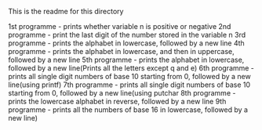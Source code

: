 This is the readme for this directory  

1st programme - prints whether variable n is positive or negative
2nd programme - print the last digit of the number stored in the variable n
3rd programme -  prints the alphabet in lowercase, followed by a new line
4th programme -  prints the alphabet in lowercase, and then in uppercase, followed by a new line
5th programme -  prints the alphabet in lowercase, followed by a new line(Prints all the letters except q and e)
6th programme - prints all single digit numbers of base 10 starting from 0, followed by a new line(using printf)
7th programme - prints all single digit numbers of base 10 starting from 0, followed by a new line(using putchar
8th programme - prints the lowercase alphabet in reverse, followed by a new line
9th programme -  prints all the numbers of base 16 in lowercase, followed by a new line)
